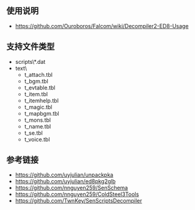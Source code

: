 ## 使用说明

* https://github.com/Ouroboros/Falcom/wiki/Decompiler2-ED8-Usage


## 支持文件类型

* scripts\\*.dat
* text\
    * t_attach.tbl
    * t_bgm.tbl
    * t_evtable.tbl
    * t_item.tbl
    * t_itemhelp.tbl
    * t_magic.tbl
    * t_mapbgm.tbl
    * t_mons.tbl
    * t_name.tbl
    * t_se.tbl
    * t_voice.tbl


## 参考链接

* https://github.com/uyjulian/unpackpka
* https://github.com/uyjulian/ed8pkg2glb
* https://github.com/nnguyen259/SenSchema
* https://github.com/nnguyen259/ColdSteel3Tools
* https://github.com/TwnKey/SenScriptsDecompiler
